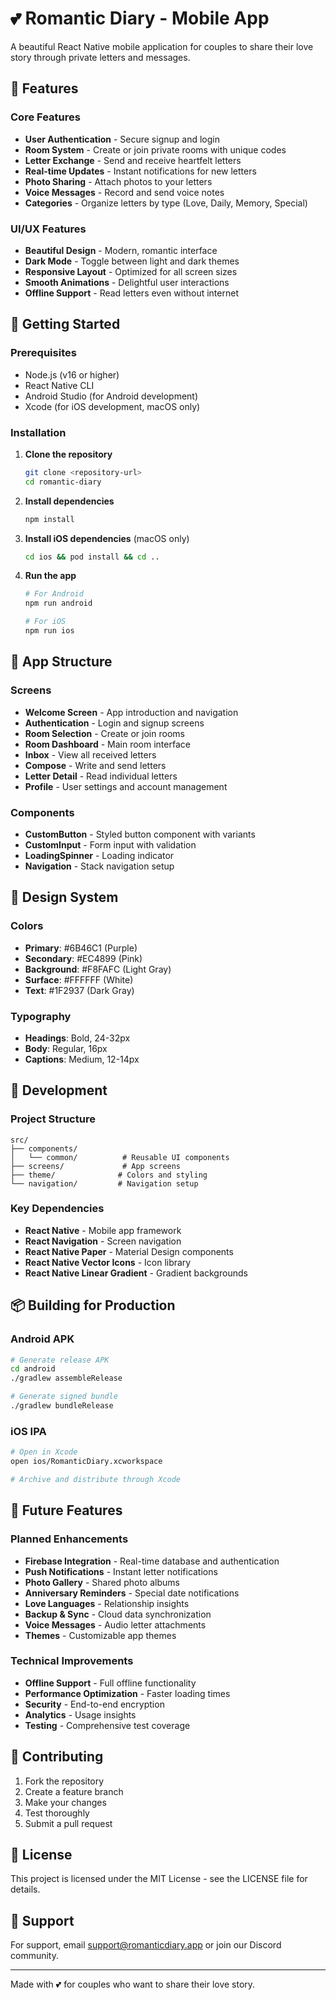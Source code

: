 # 💕 Romantic Diary - Mobile App

A beautiful React Native mobile application for couples to share their love story through private letters and messages.

## 🌟 Features

### Core Features
- **User Authentication** - Secure signup and login
- **Room System** - Create or join private rooms with unique codes
- **Letter Exchange** - Send and receive heartfelt letters
- **Real-time Updates** - Instant notifications for new letters
- **Photo Sharing** - Attach photos to your letters
- **Voice Messages** - Record and send voice notes
- **Categories** - Organize letters by type (Love, Daily, Memory, Special)

### UI/UX Features
- **Beautiful Design** - Modern, romantic interface
- **Dark Mode** - Toggle between light and dark themes
- **Responsive Layout** - Optimized for all screen sizes
- **Smooth Animations** - Delightful user interactions
- **Offline Support** - Read letters even without internet

## 🚀 Getting Started

### Prerequisites
- Node.js (v16 or higher)
- React Native CLI
- Android Studio (for Android development)
- Xcode (for iOS development, macOS only)

### Installation

1. **Clone the repository**
   ```bash
   git clone <repository-url>
   cd romantic-diary
   ```

2. **Install dependencies**
   ```bash
   npm install
   ```

3. **Install iOS dependencies** (macOS only)
   ```bash
   cd ios && pod install && cd ..
   ```

4. **Run the app**
   ```bash
   # For Android
   npm run android
   
   # For iOS
   npm run ios
   ```

## 📱 App Structure

### Screens
- **Welcome Screen** - App introduction and navigation
- **Authentication** - Login and signup screens
- **Room Selection** - Create or join rooms
- **Room Dashboard** - Main room interface
- **Inbox** - View all received letters
- **Compose** - Write and send letters
- **Letter Detail** - Read individual letters
- **Profile** - User settings and account management

### Components
- **CustomButton** - Styled button component with variants
- **CustomInput** - Form input with validation
- **LoadingSpinner** - Loading indicator
- **Navigation** - Stack navigation setup

## 🎨 Design System

### Colors
- **Primary**: #6B46C1 (Purple)
- **Secondary**: #EC4899 (Pink)
- **Background**: #F8FAFC (Light Gray)
- **Surface**: #FFFFFF (White)
- **Text**: #1F2937 (Dark Gray)

### Typography
- **Headings**: Bold, 24-32px
- **Body**: Regular, 16px
- **Captions**: Medium, 12-14px

## 🔧 Development

### Project Structure
```
src/
├── components/
│   └── common/          # Reusable UI components
├── screens/             # App screens
├── theme/              # Colors and styling
└── navigation/         # Navigation setup
```

### Key Dependencies
- **React Native** - Mobile app framework
- **React Navigation** - Screen navigation
- **React Native Paper** - Material Design components
- **React Native Vector Icons** - Icon library
- **React Native Linear Gradient** - Gradient backgrounds

## 📦 Building for Production

### Android APK
```bash
# Generate release APK
cd android
./gradlew assembleRelease

# Generate signed bundle
./gradlew bundleRelease
```

### iOS IPA
```bash
# Open in Xcode
open ios/RomanticDiary.xcworkspace

# Archive and distribute through Xcode
```

## 🔮 Future Features

### Planned Enhancements
- **Firebase Integration** - Real-time database and authentication
- **Push Notifications** - Instant letter notifications
- **Photo Gallery** - Shared photo albums
- **Anniversary Reminders** - Special date notifications
- **Love Languages** - Relationship insights
- **Backup & Sync** - Cloud data synchronization
- **Voice Messages** - Audio letter attachments
- **Themes** - Customizable app themes

### Technical Improvements
- **Offline Support** - Full offline functionality
- **Performance Optimization** - Faster loading times
- **Security** - End-to-end encryption
- **Analytics** - Usage insights
- **Testing** - Comprehensive test coverage

## 🤝 Contributing

1. Fork the repository
2. Create a feature branch
3. Make your changes
4. Test thoroughly
5. Submit a pull request

## 📄 License

This project is licensed under the MIT License - see the LICENSE file for details.

## 💝 Support

For support, email support@romanticdiary.app or join our Discord community.

---

Made with 💕 for couples who want to share their love story.
